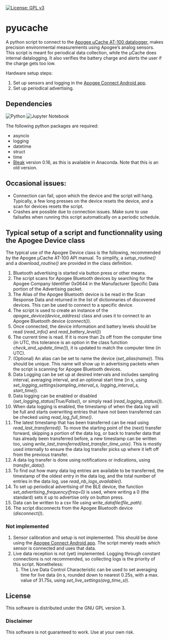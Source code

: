 [![License: GPL v3](https://img.shields.io/badge/License-GPLv3-blue.svg)](https://www.gnu.org/licenses/gpl-3.0)

# pyucache

A python script to connect to the [Apogee μCache AT-100 datalogger](https://www.apogeeinstruments.com/microcache-bluetooth-micro-logger/), makes precision environmental measurements using Apogee’s analog sensors. This script is meant for periodical data collection, while the μCache does internal datalogging. It also verifies the battery charge and alerts the user if the charge gets too low.

Hardware setup steps:
1. Set up sensors and logging in the [Apogee Connect Android app](https://play.google.com/store/apps/details?id=com.apogeeinstruments.apogeeconnect).
2. Set up periodical advertising.

## Dependencies

![Python](https://img.shields.io/badge/python-3670A0?style=for-the-badge&logo=python&logoColor=ffdd54)
![Jupyter Notebook](https://img.shields.io/badge/jupyter-%23FA0F00.svg?style=for-the-badge&logo=jupyter&logoColor=white)

The following python packages are required:

  - asyncio
  - logging
  - datetime
  - struct
  - time
  - [Bleak](https://github.com/hbldh/bleak) version 0.16, as this is available in Anaconda. Note that this is an old version.
  
## Occasional issues:

  - Connection can fail, upon which the device and the script will hang. Typically, a few long presses on the device resets the device, and a scan for devices resets the script.
  - Crashes are possible due to connection issues. Make sure to use failsafes when running this script automatically on a periodic schedule.


## Typical setup of a script and functionnality using the Apogee Device class

The typical use of the Apogee Device class is the following, recommended by the Apogee μCache AT-100 API manual. To simplify, a *setup_routine()* and a *download_routine()* are provided in the class definition.

1. Bluetooth advertising is started via button press or other means.
2. The script scans for Apogee Bluetooth devices by searching for the Apogee Company Identifier 0x0644 in the Manufacturer Specific Data portion of the Advertising packet.
3. The Alias of the Apogee Bluetooth device is be read in the Scan Response Data and returned in the list of dictionnaries of discovered devices. This can be used to connect to a specific device.
4. The script is used to create an instance of the *apogee_device(device_address)* class and uses it to connect to an Apogee Bluetooth device (*connect()*).
5. Once connected, the device information and battery levels should be read (*read_info()* and *read_battery_level()*)
6. The current time is read. If it is more than 2s off from the computer time (in UTC, this tolerance is an option in the class function *check_and_update_time()*), it is updated to match the computer time (in UTC).
7. (Optional) An alias can be set to name the device (*set_alias(name)*). This should be unique. This name will show up in advertising packets when the script is scanning for Apogee Bluetooth devices.
8. Data Logging can be set up at desired intervals and includes sampling interval, averaging interval, and an optional start time (in s, using *set_logging_settings(sampling_interval_s, logging_interval_s, start_time)*).
9. Data logging can be enabled or disabled (*set_logging_status(True/False)*), or simply read (*read_logging_status()*).
10. When data logging is enabled, the timestamp of when the data log will be full and starts overwriting entries that have not been transferred can be checked using *read_log_full_time()*.
11. The latest timestamp that has been transferred can be read using *read_last_transferred()*. To move the starting point of the (next) transfer forward, skipping a portion of the data log, or back to transfer data that has already been transferred before, a new timestamp can be written too, using *write_last_transferred(last_transfer_time_unix)*. This is mostly used internally to ensure the data log transfer picks up where it left off from the previous transfer.
12. A data log transfer is done using notifications or indications, using *transfer_data()*.
13. To find out how many data log entries are available to be transferred, the timestamp of the oldest entry in the data log, and the total number of entries in the data log, use *read_nb_logs_available()*.
14. To set up periodical advertising of the BLE device, the function *set_advertising_frequency(freq=0)* is used, where writing a 0 (the standard) sets it up to advertise only on button press.
15. Data can be written to a csv file using *write_datafile(file_path)*.
16. The script disconnects from the Apogee Bluetooth device (*disconnect()*).

### Not implemented

1. Sensor calibration and setup is not implemented. This should be done using the [Apogee Connect Android app](https://play.google.com/store/apps/details?id=com.apogeeinstruments.apogeeconnect). The script merely reads which sensor is connected and uses that data.
2. Live data reception is not (yet) implemented. Logging through constant connections is not recommended, so collecting logs is the priority of this script. Nonetheless:
    1. The Live Data Control Characteristic can be used to set averaging time for live data (in s, rounded down to nearest 0.25s, with a max. value of 31.75s, using *set_live_settings(avg_time_s)*).

## License

This software is distributed under the GNU GPL version 3.

### Disclaimer

This software is not guaranteed to work. Use at your own risk.

